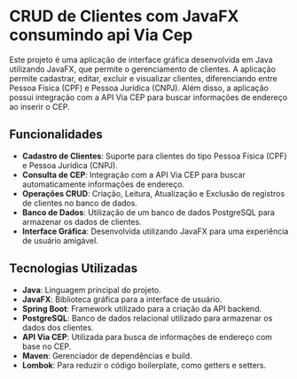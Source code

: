 
# CRUD de Clientes com JavaFX consumindo api Via Cep

Este projeto é uma aplicação de interface gráfica desenvolvida em Java utilizando JavaFX, que permite o gerenciamento de clientes. A aplicação permite cadastrar, editar, excluir e visualizar clientes, diferenciando entre Pessoa Física (CPF) e Pessoa Jurídica (CNPJ). Além disso, a aplicação possui integração com a API Via CEP para buscar informações de endereço ao inserir o CEP.

## Funcionalidades

- **Cadastro de Clientes**: Suporte para clientes do tipo Pessoa Física (CPF) e Pessoa Jurídica (CNPJ).
- **Consulta de CEP**: Integração com a API Via CEP para buscar automaticamente informações de endereço.
- **Operações CRUD**: Criação, Leitura, Atualização e Exclusão de registros de clientes no banco de dados.
- **Banco de Dados**: Utilização de um banco de dados PostgreSQL para armazenar os dados de clientes.
- **Interface Gráfica**: Desenvolvida utilizando JavaFX para uma experiência de usuário amigável.

## Tecnologias Utilizadas

- **Java**: Linguagem principal do projeto.
- **JavaFX**: Biblioteca gráfica para a interface de usuário.
- **Spring Boot**: Framework utilizado para a criação da API backend.
- **PostgreSQL**: Banco de dados relacional utilizado para armazenar os dados dos clientes.
- **API Via CEP**: Utilizada para busca de informações de endereço com base no CEP.
- **Maven**: Gerenciador de dependências e build.
- **Lombok**: Para reduzir o código boilerplate, como getters e setters.
